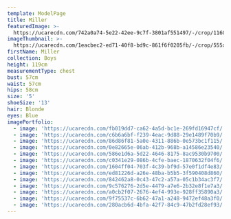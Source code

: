 ```yaml
---
template: ModelPage
title: Miller
featuredImage: >-
  https://ucarecdn.com/742a0a74-5e22-42ee-9c7f-3801af551497/-/crop/1160x671/0,42/-/preview/
imageThumbnail: >-
  https://ucarecdn.com/1eacbec2-ed71-40f8-bd9c-861f6f0205fb/-/crop/555x738/394,271/-/preview/
firstName: Miller
collection: Boys
height: 119cm
measurementType: chest
bust: 57cm
waist: 57cm
hips: 58cm
size: '5'
shoeSize: '13'
hair: Blonde
eyes: Blue
imagePortfolio:
  - image: 'https://ucarecdn.com/fb019dd7-ca62-4a5d-bc1e-269fd16947cf/'
  - image: 'https://ucarecdn.com/c6b6a6bf-f239-4eac-9d88-29e1489f70b9/'
  - image: 'https://ucarecdn.com/86d86f81-5a0e-4311-886b-0e573bc1f115/'
  - image: 'https://ucarecdn.com/0e82665e-06ab-412b-968b-a14586e23540/'
  - image: 'https://ucarecdn.com/586e1d6a-5d22-4646-8175-8ac9530b9700/'
  - image: 'https://ucarecdn.com/c0341e29-086b-4cfe-baec-1870632f04f6/'
  - image: 'https://ucarecdn.com/1604ff04-703f-4c39-bf9d-57e0f1df4e83/'
  - image: 'https://ucarecdn.com/ed81226d-a26e-48ba-b5b5-3f590408d860/'
  - image: 'https://ucarecdn.com/842462a8-0c43-47c2-a57a-05c1b34ac3f7/'
  - image: 'https://ucarecdn.com/9c576276-2d5e-4479-a7e6-2b32e8f1e7a3/'
  - image: 'https://ucarecdn.com/a0cb2f07-2676-4ef4-993e-928ff35890a3/'
  - image: 'https://ucarecdn.com/9f75537c-6b62-47a1-a248-9472ef48a3f0/'
  - image: 'https://ucarecdn.com/280acb6d-4bfa-42f7-84c9-47b2fd28ef93/'
---
```


